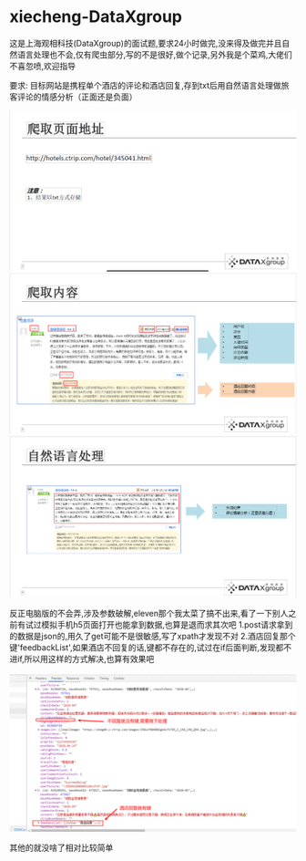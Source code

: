 # xiecheng-DataXgroup
这是上海观相科技(DataXgroup)的面试题,要求24小时做完,没来得及做完并且自然语言处理也不会,仅有爬虫部分,写的不是很好,做个记录,另外我是个菜鸡,大佬们不喜忽喷,欢迎指导

要求:
目标网站是携程单个酒店的评论和酒店回复,存到txt后用自然语言处理做旅客评论的情感分析（正面还是负面）


  ![图1](https://github.com/yigiuwoligiao/xiecheng-DataXgroup/blob/master/img/1.png)
  ![图2](https://github.com/yigiuwoligiao/xiecheng-DataXgroup/blob/master/img/2.png)
  ![图3](https://github.com/yigiuwoligiao/xiecheng-DataXgroup/blob/master/img/3.png)


反正电脑版的不会弄,涉及参数破解,eleven那个我太菜了搞不出来,看了一下别人之前有试过模拟手机h5页面打开也能拿到数据,也算是退而求其次吧
1.post请求拿到的数据是json的,用久了get可能不是很敏感,写了xpath才发现不对
2.酒店回复那个键'feedbackList',如果酒店不回复的话,键都不存在的,试过在if后面判断,发现都不进if,所以用这样的方式解决,也算有效果吧



  ![图4](https://github.com/yigiuwoligiao/xiecheng-DataXgroup/blob/master/img/%E9%85%92%E5%BA%97%E4%B8%8D%E5%9B%9E%E5%A4%8D.png)




其他的就没啥了相对比较简单
